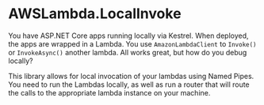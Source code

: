 # AWSLambda.LocalInvoke

You have ASP.NET Core apps running locally via Kestrel. When deployed, the apps are wrapped in a Lambda. You use `AmazonLambdaClient` to `Invoke()` or `InvokeAsync()` another lambda. All works great, but how do you debug locally?

This library allows for local invocation of your lambdas using Named Pipes. You need to run the Lambdas locally, as well as run a router that will route the calls to the appropriate lambda instance on your machine.
